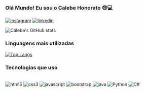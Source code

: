 ### Olá Mundo! Eu sou o Calebe Honorato 😎💻

[![instagram](https://img.shields.io/badge/Instagram-E4405F?style=for-the-badge&logo=instagram&logoColor=white)](https://www.instagram.com/lelebe_lebe/)
[![linkedin](https://img.shields.io/badge/LinkedIn-0077B5?style=for-the-badge&logo=linkedin&logoColor=white)](https://www.linkedin.com/in/calebe-honorato-ribeiro-bastos-08912a20b/?original_referer=)

![Calebe's GitHub stats](https://github-readme-stats.vercel.app/api?username=blacklebe&show_icons=true&theme=merko)

### Linguagens mais utilizadas
[![Top Langs](https://github-readme-stats.vercel.app/api/top-langs/?username=blacklebe)](https://github.com/blacklebe/github-readme-stats)

### Tecnologias que uso
<div style="display: incline_block"><br/>
    <img align=center alt="html5" src=https://img.shields.io/badge/HTML5-E34F26?style=for-the-badge&logo=html5&logoColor=white />
    <img align=center alt="css3" src=https://img.shields.io/badge/CSS3-1572B6?style=for-the-badge&logo=css3&logoColor=white  />
    <img align=center alt="javascript" src=https://img.shields.io/badge/JavaScript-F7DF1E?style=for-the-badge&logo=javascript&logoColor=black />
    <img align=center alt="bootstrap" src=https://img.shields.io/badge/Bootstrap-563D7C?style=for-the-badge&logo=bootstrap&logoColor=white />
    <img align=center alt="java" src=https://img.shields.io/badge/Java-ED8B00?style=for-the-badge&logo=openjdk&logoColor=white />
    <img align=center alt="Python" src=https://img.shields.io/badge/Python-14354C?style=for-the-badge&logo=python&logoColor=white />
    <img align=center alt="C#" src=https://img.shields.io/badge/C%23-239120?style=for-the-badge&logo=c-sharp&logoColor=white />
</div>
